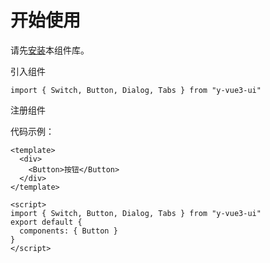 # 开始使用
请先[安装](#/doc/install)本组件库。

引入组件

```
import { Switch, Button, Dialog, Tabs } from "y-vue3-ui"
```

注册组件

代码示例：

```
<template>
  <div>
    <Button>按钮</Button>
  </div>
</template>

<script>
import { Switch, Button, Dialog, Tabs } from "y-vue3-ui"
export default {
  components: { Button }
}
</script>
```
